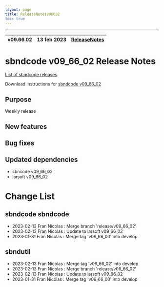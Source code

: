 ```yaml
---
layout: page
title: ReleaseNotes096602
toc: true
---
```


-----------------------------------------------------------------------------
| v09.66.02 | 13 feb 2023 | [ReleaseNotes](ReleaseNotes096602.html) |
| --- | --- | --- |



sbndcode v09_66_02 Release Notes
=======================================================================================

[List of sbndcode releases](List_of_SBND_code_releases.html)

Download instructions for [sbndcode v09_66_02](http://scisoft.fnal.gov/scisoft/bundles/sbnd/v09_66_02/sbndcode-v09_66_02.html)

Purpose
---------------------------------------------------
Weekly release

New features
---------------------------------------------------

Bug fixes
---------------------------------------------------

Updated dependencies
---------------------------------------------------
* sbncode v09_66_02
* larsoft v09_66_02

Change List
==========================================

sbndcode sbndcode
---------------------------------------------------

* 2023-02-13  Fran Nicolas : Merge branch 'release/v09_66_02'
* 2023-02-13  Fran Nicolas : Update to larsoft v09_66_02
* 2023-01-31  Fran Nicolas : Merge tag 'v09_66_00' into develop

sbndutil
---------------------------------------------------

* 2023-02-13  Fran Nicolas : Merge tag 'v09_66_02' into develop
* 2023-02-13  Fran Nicolas : Merge branch 'release/v09_66_02'
* 2023-02-13  Fran Nicolas : Update to larsoft v09_66_02
* 2023-01-31  Fran Nicolas : Merge tag 'v09_66_00' into develop
